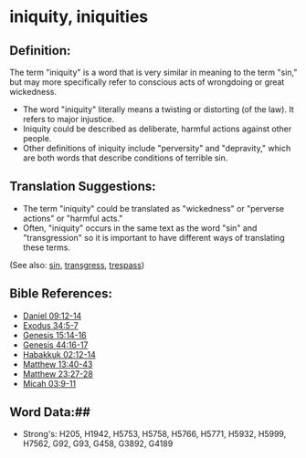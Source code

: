 # iniquity, iniquities #

## Definition: ##

The term "iniquity" is a word that is very similar in meaning to the term "sin," but may more specifically refer to conscious acts of wrongdoing or great wickedness.

* The word "iniquity" literally means a twisting or distorting (of the law). It refers to major injustice.
* Iniquity could be described as deliberate, harmful actions against other people.
* Other definitions of iniquity include "perversity" and "depravity," which are both words that describe conditions of terrible sin.

## Translation Suggestions: ##

* The term "iniquity" could be translated as "wickedness" or "perverse actions" or "harmful acts."
* Often, "iniquity" occurs in the same text as the word "sin" and "transgression" so it is important to have different ways of translating these terms.

(See also: [sin](../kt/sin.md), [transgress](../kt/transgression.md), [trespass](../kt/trespass.md))

## Bible References: ##

* [Daniel 09:12-14](rc://en/tn/help/dan/09/12)
* [Exodus 34:5-7](rc://en/tn/help/exo/34/05)
* [Genesis 15:14-16](rc://en/tn/help/gen/15/14)
* [Genesis 44:16-17](rc://en/tn/help/gen/44/16)
* [Habakkuk 02:12-14](rc://en/tn/help/hab/02/12)
* [Matthew 13:40-43](rc://en/tn/help/mat/13/40)
* [Matthew 23:27-28](rc://en/tn/help/mat/23/27)
* [Micah 03:9-11](rc://en/tn/help/mic/03/09)


## Word Data:##

* Strong's: H205, H1942, H5753, H5758, H5766, H5771, H5932, H5999, H7562, G92, G93, G458, G3892, G4189

